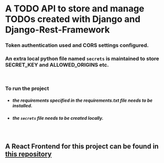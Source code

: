 # A TODO API to store and manage TODOs created with Django and Django-Rest-Framework

### Token authentication used and CORS settings configured.

### An extra local python file named `secrets` is maintained to store SECRET_KEY and ALLOWED_ORIGINS etc.

<br/>

### To run the project

- ##### the requirements specified in the requirements.txt file needs to be installed.
- ##### the `secrets` file needs to be created locally.

<br/>

## A React Frontend for this project can be found in [this repository](https://github.com/brock002/TODO-Frontend.git)
